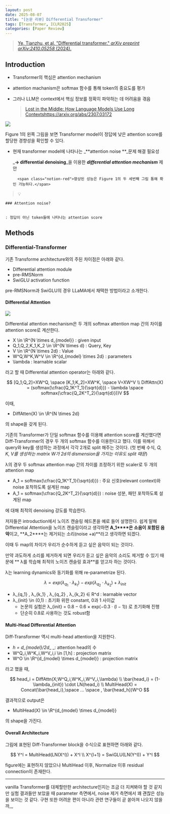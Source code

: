 ```yaml
---
layout: post
date: 2025-08-07
title: "[논문 리뷰] Differential Transformer"
tags: [Transformer, ICLR2025]
categories: [Paper Review]
---
```


> [Ye, Tianzhu, et al. "Differential transformer." ](https://arxiv.org/abs/2410.05258)[_arXiv preprint arXiv:2410.05258_](https://arxiv.org/abs/2410.05258)[ (2024).](https://arxiv.org/abs/2410.05258)



## Introduction

- Transformer의 핵심은 attention mechanism
- attention machanism은 softmax 함수를 통해 token의 중요도를 평가
- 그러나 LLM은 context에서 핵심 정보를 정확히 파악하는 데 어려움을 겪음

	> [Lost in the Middle: How Language Models Use Long Contextshttps://arxiv.org/abs/2307.03172](https://arxiv.org/abs/2307.03172)


![](https://prod-files-secure.s3.us-west-2.amazonaws.com/542b861c-36a8-4051-84e5-8804b6728dba/9083ea56-691a-4752-ae26-47f403431ac8/image.png?X-Amz-Algorithm=AWS4-HMAC-SHA256&X-Amz-Content-Sha256=UNSIGNED-PAYLOAD&X-Amz-Credential=ASIAZI2LB4663RD7I3O2%2F20250922%2Fus-west-2%2Fs3%2Faws4_request&X-Amz-Date=20250922T110106Z&X-Amz-Expires=3600&X-Amz-Security-Token=IQoJb3JpZ2luX2VjEKP%2F%2F%2F%2F%2F%2F%2F%2F%2F%2FwEaCXVzLXdlc3QtMiJHMEUCIHBD0%2BuTR3wZ7jvp5n0MKaQbzQoR2O333yLRxiw1y%2FLHAiEAlTC1Gbjeal0y1%2Bw3fd74lKyQNWwJget2oWIg5IoezQ0q%2FwMILBAAGgw2Mzc0MjMxODM4MDUiDP1XEYCS0xS3vtqCMyrcAylrfXU0lYIA6hf9jblJUTNPI7%2BAqta4blAIR%2BuKiApXrS7GUHkj5MPbhl1GTsElb%2Fd4OztuC3R6w6WJh6ANS76DY1j%2B9bXMRDs%2FH3oFarD1YdheZ3JBsL6uibHOMEDwhngjkQ1h2S0VsrMDY8KhAJfoJxZ%2FmCL98yDv2V0einbdchPNUrGSEGqC7c41Kc2ssO%2B37S3ZYGDV8ixHZPzz2dhdcHj11Gzzhf94RqqotCd393fSeHaCfVaMW7GnJa6ckInpQpBbknT8CAibaINiMjqEeBJ7RDqwMB1HzIxa1P5J4VTFh0rTN4ms9mZxaMSZK63%2BdVLcQ6NrAxiD9%2FrGLhXjEqzUnKTAbI3qXGIw2VQ30k3%2BZL3T53UaV1JL%2BFCFIcxpyR6voTY53PTGsHWKAlcOA%2F0l6CxP6jDxF9wpir7ZkroXuJDmentdTWJM%2BLQfzJYYzMXy3QPhuxRnfx3YAX2dMTQkgse9CXEJo%2FygSHJLbovqhtaQHv9jiiIaIfXl9EiFM9e0t%2BYaziHgdLrG0c72%2BDIQMcyDrNr3lb3BBlBJsiuSiVncfVPLAGOdZEZb%2B4zVyuIyZsvz0aeQ%2BVvsXY0Crz%2BqVZdAtvlHTK9jIHW8sxE8QWZ2WolqhbgfMNbSxMYGOqUB9JZnnzQhO8CWpSU5xuuG97uxCdj8efUus3BtNlrK6SCtc9DjBflSswtD2t9qVOach8X2LR%2F3p5pQqAtuvlNCrqkWwAWeBnivnSRLr%2B71B9RMjvCzgg8omWQqOz4KcRQGtG7yrKHYgWK1ea1hHwEKPYoROGnoEmPIH3BGpTdULJRE6cY04kMoTHjWEY1Zbnsvz4RQCSNwX6U8zeZcThsLeq0PjMsP&X-Amz-Signature=2e51c67a58945856533d7dc331d0df015cc78d2ed68419555b8bf379c0381768&X-Amz-SignedHeaders=host&x-amz-checksum-mode=ENABLED&x-id=GetObject)


Figure 1의 왼쪽 그림을 보면 Transformer model이 정답에 낮은 attention score를 할당한 경향성을 확인할 수 있다.

- 현재 transformer model에 나타나는 _**attention noise **_문제 해결 필요성

	_**→ differential denoising**_을 이용한 _**differential attention mechanism**_ 제안


		<span class="notion-red">향상된 성능은 Figure 1의 두 세번째 그림 통해 확인 가능하다.</span>


> 💡 


	### Attention noise?


	: 정답이 아닌 token들에 나타나는 attention score



## Methods



### Differential-Transformer


기존 Transforme architecture와의 주된 차이점은 아래와 같다.

- Differential attention module
- pre-RMSNorm
- SwiGLU activation function

pre-RMSNorm과 SwiGLU의 경우 LLaMA에서 채택한 방법이라고 소개한다.



#### Differential Attention


![](https://prod-files-secure.s3.us-west-2.amazonaws.com/542b861c-36a8-4051-84e5-8804b6728dba/116d70b2-1963-4810-9167-f4c7d8a06e8f/image.png?X-Amz-Algorithm=AWS4-HMAC-SHA256&X-Amz-Content-Sha256=UNSIGNED-PAYLOAD&X-Amz-Credential=ASIAZI2LB4663RD7I3O2%2F20250922%2Fus-west-2%2Fs3%2Faws4_request&X-Amz-Date=20250922T110106Z&X-Amz-Expires=3600&X-Amz-Security-Token=IQoJb3JpZ2luX2VjEKP%2F%2F%2F%2F%2F%2F%2F%2F%2F%2FwEaCXVzLXdlc3QtMiJHMEUCIHBD0%2BuTR3wZ7jvp5n0MKaQbzQoR2O333yLRxiw1y%2FLHAiEAlTC1Gbjeal0y1%2Bw3fd74lKyQNWwJget2oWIg5IoezQ0q%2FwMILBAAGgw2Mzc0MjMxODM4MDUiDP1XEYCS0xS3vtqCMyrcAylrfXU0lYIA6hf9jblJUTNPI7%2BAqta4blAIR%2BuKiApXrS7GUHkj5MPbhl1GTsElb%2Fd4OztuC3R6w6WJh6ANS76DY1j%2B9bXMRDs%2FH3oFarD1YdheZ3JBsL6uibHOMEDwhngjkQ1h2S0VsrMDY8KhAJfoJxZ%2FmCL98yDv2V0einbdchPNUrGSEGqC7c41Kc2ssO%2B37S3ZYGDV8ixHZPzz2dhdcHj11Gzzhf94RqqotCd393fSeHaCfVaMW7GnJa6ckInpQpBbknT8CAibaINiMjqEeBJ7RDqwMB1HzIxa1P5J4VTFh0rTN4ms9mZxaMSZK63%2BdVLcQ6NrAxiD9%2FrGLhXjEqzUnKTAbI3qXGIw2VQ30k3%2BZL3T53UaV1JL%2BFCFIcxpyR6voTY53PTGsHWKAlcOA%2F0l6CxP6jDxF9wpir7ZkroXuJDmentdTWJM%2BLQfzJYYzMXy3QPhuxRnfx3YAX2dMTQkgse9CXEJo%2FygSHJLbovqhtaQHv9jiiIaIfXl9EiFM9e0t%2BYaziHgdLrG0c72%2BDIQMcyDrNr3lb3BBlBJsiuSiVncfVPLAGOdZEZb%2B4zVyuIyZsvz0aeQ%2BVvsXY0Crz%2BqVZdAtvlHTK9jIHW8sxE8QWZ2WolqhbgfMNbSxMYGOqUB9JZnnzQhO8CWpSU5xuuG97uxCdj8efUus3BtNlrK6SCtc9DjBflSswtD2t9qVOach8X2LR%2F3p5pQqAtuvlNCrqkWwAWeBnivnSRLr%2B71B9RMjvCzgg8omWQqOz4KcRQGtG7yrKHYgWK1ea1hHwEKPYoROGnoEmPIH3BGpTdULJRE6cY04kMoTHjWEY1Zbnsvz4RQCSNwX6U8zeZcThsLeq0PjMsP&X-Amz-Signature=710470ad99b0eabc488eee5037dbe17238999c41df0f858901b25f8a922a457d&X-Amz-SignedHeaders=host&x-amz-checksum-mode=ENABLED&x-id=GetObject)


Differential attention mechanism은 두 개의 softmax attention map 간의 차이를 attention score로 계산한다.

- X \in \R^{N \times d\_{model}} : given input
- Q\_1,Q\_2,K\_1,K\_2 \in \R^{N \times d} : Query, Key
- V \in \R^{N \times 2d} : Value
- W^Q,W^K,W^V \in \R^{d\_{model} \times 2d} : parameters
- \lambda : learnable scalar

라고 할 때 Differential attention operator는 아래와 같다.


$$
[Q_1;Q_2]=XW^Q, \space [K_1;K_2]=XW^K, \space V=XW^V \\
DiffAttn(X) = (softmax(\cfrac{Q_1K^T_1}{\sqrt{d}}) - \lambda \space softmax(\cfrac{Q_2K^T_2}{\sqrt{d}}))V
$$


이때,

- DiffAtten(X) \in \R^{N \times 2d}

의 shape을 갖게 된다.


기존의 Transformer가 단일 softmax 함수를 이용해 attention score를 계산했다면 Diff-Transformer의 경우 두 개의 softmax 함수를 이용한다고 했다. 이를 위해서 query와 key를 생성하는 과정에서 각각 2개로 split 해주는 것이다. <span class="notion-red">(첫 번째 수식, </span><span class="notion-red">_Q, K, V를 생성하는 matrix W가 2d의 dismension을 가지는 이유도 split 때문_</span><span class="notion-red">)</span>


 λ의 경우 두 softmax attention map 간의 차이를 조정하기 위한 scaler로 두 개의 attention map

- A\_1 = softmax(\cfrac{Q\_1K^T\_1}{\sqrt{d}}) : 주요 신호(relevant context)와 noise 포착하도록 설계된 map
- A\_1 = softmax(\cfrac{Q\_2K^T\_2}{\sqrt{d}}) : noise 성분, 패턴 포착하도록 설계된 map 

에 대해 최적의 denoising 강도를 학습한다.


저자들은 introduction에서 노이즈 캔슬링 헤드폰을 예로 들어 설명한다. 쉽게 말해 Differential Attention을 노이즈 캔슬링이라고 생각하면 **A\_1****은 소음이 포함된 음악**이고, **A\_2****는 제거되는 소리(noise +a)**라고 생각하면 되겠다. 


이때 두 map의 차이가 우리가 순수하게 듣고 싶은 음악이 되는 것이다. 


만약 과도하게 소리를 제거하게 되면 우리가 듣고 싶은 음악의 소리도 제거할 수 있기 때문에 ** λ를 학습해 최적의 노이즈 캔슬링 효과**를 얻고자 하는 것이다.


λ는 learning dynamics와 동기화를 위해 re-parametrize 된다.


$$
\lambda = exp(\lambda_{q_1} \cdot \lambda_{k_1}) - exp(\lambda_{q_2} \cdot \lambda_{k_2}) + \lambda_{init}
$$

- λ\_{q\_1} , λ\_{k\_1} , λ\_{q\_2} , λ\_{k\_2} ∈ R^d : learnable vector
- λ\_{init} \in (0,1) : 초기화 위한 constant, 0과 1 사이값
	- 논문의 실험은 λ\_{init} = 0.8 − 0.6 × exp(−0.3 · (l − 1)) 로 초기화해 진행
	- 단순히 0.8로 사용하는 것도 robust함


#### **Multi-Head Differential Attention**


Diff-Transformer 역시 multi-head attention을 지원한다.

- _h = d\_{model}/2d__ _: attention head의 수
- W^Q\_i,W^K\_i,W^V\_i,i \in [1,h] : projection matrix
- W^O \in \R^{d\_{model} \times d\_{model}} : projection matrix

라고 했을 때,


$$
head_i = DiffAttn(X;W^Q_i,W^K_i,W^V_i,\lambda) \\
\bar{head_i} = (1-\lambda_{init}) \cdot LN(head_i) \\
MultiHead(X) = Concat(\bar{head_i},\space ... \space , \bar{head_h})W^O
$$


결과적으로 output은

- MultiHead(X) \in \R^{d\_{model} \times d\_{model}}

의 shape을 가진다.



#### Overall Architecture


그림에 표현된 Diff-Transformer block을 수식으로 표현하면 아래와 같다.


$$
Y^l = MultiHead(LN(X^l)) + X^l \\
X^{l+1} = SwiGLU(LN(Y^l)) + Y^l
$$


figure에는 표현하지 않았으나 MultiHead 이후, Normalize 이후 residual connection이 존재한다.


---


vanilla Transformer를 대체할만한 architecture인지는 조금 더 지켜봐야 할 것 같지만 실험 결과들만 보았을 때 parameter 측면에서, noise 제거 측면에서 꽤 괜찮은 성능을 보이는 것 같다. 구현 또한 어려운 편이 아니라 관련 연구들이 곧 쏟아져 나오지 않을까,,,

